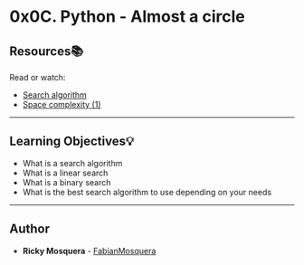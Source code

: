 # 0x0C. Python - Almost a circle

## Resources:books:
Read or watch:
* [Search algorithm](https://en.wikipedia.org/wiki/Search_algorithm)
* [Space complexity (1)](https://www.geeksforgeeks.org/g-fact-86/)

---
## Learning Objectives:bulb:

* What is a search algorithm
* What is a linear search
* What is a binary search
* What is the best search algorithm to use depending on your needs
---
## Author
* **Ricky Mosquera** - [FabianMosquera](https://github.com/FabianMosquera)